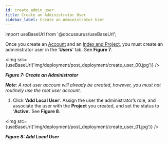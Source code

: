 ```yaml
---
id: create_admin_user
title: Create an Administrator User
sidebar_label: Create an Administrator User
---
```


import useBaseUrl from '@docusaurus/useBaseUrl';

Once you create an [Account](/deployment/post_deployment/link_aws_account) and an [Index and Project](/deployment/post_deployment/create_index_project), you must create an administrator user in the ‘**Users**’ tab. See **Figure 7**.

<img src={useBaseUrl('img/deployment/post_deployment/create_user_00.jpg')} />

_**Figure 7: Create an Administrator**_ 


_**Note**: A root user account will already be created, however, you must not routinely use the root user account._ 

1.	Click ‘**Add Local User**’. Assign the user the administrator’s role, and associate the user with the **Project** you created, and set the status to ‘**Active**’. See **Figure 8**.

<img src={useBaseUrl('img/deployment/post_deployment/create_user_01.jpg')} />

_**Figure 8: Add Local User**_

